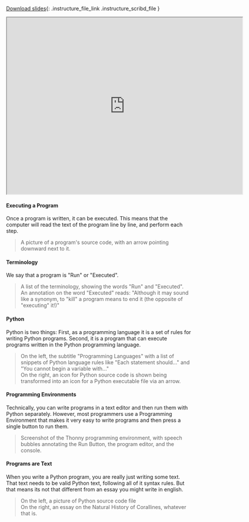 [Download slides](Execution.pdf){: .instructure_file_link .instructure_scribd_file }

<iframe style="width: 640px; height: 480px;" width="300" height="150" allowfullscreen="allowfullscreen" webkitallowfullscreen="webkitallowfullscreen" mozallowfullscreen="mozallowfullscreen"
title="Execution.pdf" src="https://www.youtube.com/embed/-mK3zLNIkDs?feature=oembed&amp;rel=0"></iframe>

#### Executing a Program

Once a program is written, it can be executed.
This means that the computer will read the text of the program line by line, and perform each step.

> A picture of a program's source code, with an arrow pointing downward next to it.

#### Terminology

We say that a program is "Run" or "Executed".

> A list of the terminology, showing the words "Run" and "Executed".  
> An annotation on the word "Executed" reads: "Although it may sound like a synonym, to "kill" a program means to end it (the opposite of "executing" it!)"

#### Python

Python is two things: First, as a programming language it is a set of rules for writing Python programs. Second, it is a program that can execute programs written in the Python programming language.

> On the left, the subtitle "Programming Languages" with a list of snippets of Python language rules like "Each statement should..." and "You cannot begin a variable with..."  
> On the right, an icon for Python source code is shown being transformed into an icon for a Python executable file via an arrow.

#### Programming Environments

Technically, you can write programs in a text editor and then run them with Python separately.
However, most programmers use a Programming Environment that makes it very easy to write programs and then press a single button to run them.

> Screenshot of the Thonny programming environment, with speech bubbles annotating the Run Button, the program editor, and the console.

#### Programs are Text

When you write a Python program, you are really just writing some text.
That text needs to be valid Python text, following all of it syntax rules.
But that means its not that different from an essay you might write in english.

> On the left, a picture of Python source code file  
> On the right, an essay on the Natural History of Corallines, whatever that is.
